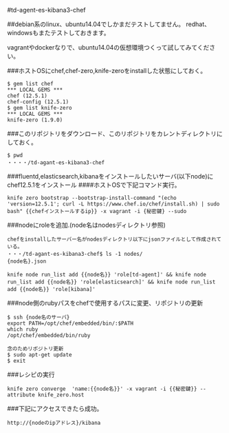#td-agent-es-kibana3-chef

##debian系のlinux、ubuntu14.04でしかまだテストしてません。
redhat、windowsもまたテストしておきます。

vagrantやdockerなりで、ubuntu14.04の仮想環境つくって試してみてください。

###ホストOSにchef,chef-zero,knife-zeroをinstallした状態にしておく。
```
$ gem list chef
*** LOCAL GEMS ***
chef (12.5.1)
chef-config (12.5.1)
$ gem list knife-zero
*** LOCAL GEMS ***
knife-zero (1.9.0)
```
###このリポジトリをダウンロード、このリポジトリをカレントディレクトリにしておく。
```
$ pwd
・・・・/td-agant-es-kibana3-chef
```

###fluentd,elasticsearch,kibanaをインストールしたいサーバ(以下node)にchef12.5.1をインストール
####ホストOSで下記コマンド実行。
```
knife zero bootstrap --bootstrap-install-command "(echo 'version=12.5.1'; curl -L https://www.chef.io/chef/install.sh) | sudo bash" {{chefインストールするip}} -x vagrant -i {秘密鍵} --sudo
```

###nodeにroleを追加.(node名はnodesディレクトリ参照)
```
chefをinstallしたサーバー名がnodesディレクトリ以下にjsonファイルとして作成されている。
・・・/td-agant-es-kibana3-chef$ ls -1 nodes/
{node名}.json

knife node run_list add {{node名}} 'role[td-agent]' && knife node run_list add {{node名}} 'role[elasticsearch]' && knife node run_list add {{node名}} 'role[kibana]'
```

###node側のrubyパスをchefで使用するパスに変更、リポジトリの更新
```
$ ssh {node名のサーバ}
export PATH=/opt/chef/embedded/bin/:$PATH
which ruby
/opt/chef/embedded/bin/ruby

念のためリポジトリ更新
$ sudo apt-get update
$ exit
```
###レシピの実行
```
knife zero converge  'name:{{node名}}' -x vagrant -i {{秘密鍵}} --attribute knife_zero.host
```
###下記にアクセスできたら成功。
```
http://{nodeのipアドレス}/kibana
```

